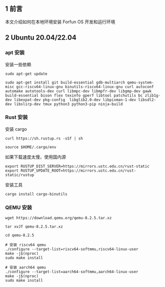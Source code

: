 ## 1 前言

本文介绍如何在本地环境安装 Forfun OS 开发和运行环境

## 2 Ubuntu 20.04/22.04

### apt 安装

安装一些依赖

```
sudo apt-get update

sudo apt-get install git build-essential gdb-multiarch qemu-system-misc gcc-riscv64-linux-gnu binutils-riscv64-linux-gnu curl autoconf automake autotools-dev curl libmpc-dev libmpfr-dev libgmp-dev gawk build-essential bison flex texinfo gperf libtool patchutils bc zlib1g-dev libexpat-dev pkg-config  libglib2.0-dev libpixman-1-dev libsdl2-dev libslirp-dev tmux python3 python3-pip ninja-build
```

### Rust 安装

安装 cargo

```
curl https://sh.rustup.rs -sSf | sh

source $HOME/.cargo/env
```

如果下载速度太慢，使用国内源

```
export RUSTUP_DIST_SERVER=https://mirrors.ustc.edu.cn/rust-static
export RUSTUP_UPDATE_ROOT=https://mirrors.ustc.edu.cn/rust-static/rustup
```

安装工具

```
cargo install cargo-binutils
```

### QEMU 安装

```
wget https://download.qemu.org/qemu-8.2.5.tar.xz

tar xvJf qemu-8.2.5.tar.xz

cd qemu-8.2.5

# 安装 riscv64 qemu
./configure --target-list=riscv64-softmmu,riscv64-linux-user
make -j$(nproc)
sudo make install

# 安装 aarch64 qemu
./configure --target-list=aarch64-softmmu,aarch64-linux-user
make -j$(nproc)
sudo make install
```